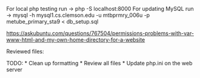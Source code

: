 For local php testing run -> php -S localhost:8000
For updating MySQL run -> mysql -h mysql1.cs.clemson.edu -u mtbprmry_006u -p metube_primary_sta9 < db_setup.sql

https://askubuntu.com/questions/767504/permissions-problems-with-var-www-html-and-my-own-home-directory-for-a-website


Reviewed files:


TODO:
    * Clean up formatting
    * Review all files
    * Update php.ini on the web server